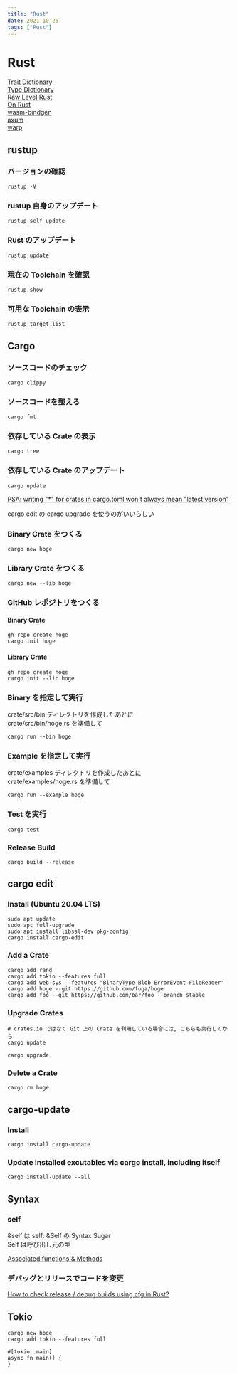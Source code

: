 ```yaml
---
title: "Rust"
date: 2021-10-26
tags: ["Rust"]
---
```


# Rust

[Trait Dictionary](../trait/)  
[Type Dictionary](../type/)  
[Raw Level Rust](../raw/)  
[On Rust](../macro/)  
[wasm-bindgen](../wasm/)  
[axum](../axum/)  
[warp](../warp/)

## rustup

### バージョンの確認

```
rustup -V
```

### rustup 自身のアップデート

```
rustup self update
```

### Rust のアップデート

```
rustup update
```

### 現在の Toolchain を確認

```
rustup show
```

### 可用な Toolchain の表示

```
rustup target list
```

## Cargo

### ソースコードのチェック

```
cargo clippy
```

### ソースコードを整える

```
cargo fmt
```

### 依存している Crate の表示

```
cargo tree
```

### 依存している Crate のアップデート

```
cargo update
```

[PSA: writing "*" for crates in cargo.toml won't always mean "latest version"](https://www.reddit.com/r/rust/comments/a8kzo6/psa_writing_for_crates_in_cargotoml_wont_always/)

cargo edit の cargo upgrade を使うのがいいらしい

### Binary Crate をつくる

```
cargo new hoge
```

### Library Crate をつくる

```
cargo new --lib hoge
```

### GitHub レポジトリをつくる

#### Binary Crate

```
gh repo create hoge
cargo init hoge
```

#### Library Crate

```
gh repo create hoge
cargo init --lib hoge
```

### Binary を指定して実行

crate/src/bin ディレクトリを作成したあとに  
crate/src/bin/hoge.rs を準備して

```
cargo run --bin hoge
```

### Example を指定して実行

crate/examples ディレクトリを作成したあとに  
crate/examples/hoge.rs を準備して

```
cargo run --example hoge
```

### Test を実行

```
cargo test
```

### Release Build

```
cargo build --release
```

## cargo edit

### Install (Ubuntu 20.04 LTS)

```
sudo apt update
sudo apt full-upgrade
sudo apt install libssl-dev pkg-config
cargo install cargo-edit
```

### Add a Crate

```
cargo add rand
cargo add tokio --features full
cargo add web-sys --features "BinaryType Blob ErrorEvent FileReader"
cargo add hoge --git https://github.com/fuga/hoge
cargo add foo --git https://github.com/bar/foo --branch stable
```

### Upgrade Crates

```
# crates.io ではなく Git 上の Crate を利用している場合には, こちらも実行してから
cargo update

cargo upgrade
```

### Delete a Crate

```
cargo rm hoge
```

## cargo-update

### Install

```
cargo install cargo-update
```

### Update installed excutables via cargo install, including itself

```
cargo install-update --all
```

## Syntax

### self

&self は self: &Self の Syntax Sugar  
Self は呼び出し元の型

[Associated functions & Methods](https://doc.rust-lang.org/rust-by-example/fn/methods.html)

### デバッグとリリースでコードを変更

[How to check release / debug builds using cfg in Rust?](https://coderedirect.com/questions/264155/how-to-check-release-debug-builds-using-cfg-in-rust)

## Tokio

```
cargo new hoge
cargo add tokio --features full
```

```
#[tokio::main]
async fn main() {
}
```
